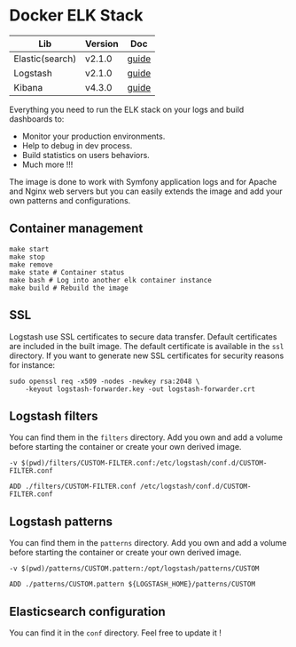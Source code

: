 # Docker ELK Stack

| Lib         | Version | Doc |
|-------------|---------|-----|
| Elastic(search)     | v2.1.0  | [guide](https://www.elastic.co/guide/en/elasticsearch/guide/current/index.html)  |
| Logstash            | v2.1.0  | [guide](https://www.elastic.co/guide/en/logstash/current/index.html)  |
| Kibana              | v4.3.0  | [guide](https://www.elastic.co/guide/en/kibana/current/index.html)  |

Everything you need to run the ELK stack on your logs and build dashboards to:

* Monitor your production environments.
* Help to debug in dev process.
* Build statistics on users behaviors.
* Much more !!!

The image is done to work with Symfony application logs and for Apache and Nginx web servers
but you can easily extends the image and add your own patterns and configurations.

## Container management

```shell
make start
make stop
make remove
make state # Container status
make bash # Log into another elk container instance
make build # Rebuild the image
```
## SSL

Logstash use SSL certificates to secure data transfer. Default certificates are included in the built image.
The default certificate is available in the `ssl` directory.
If you want to generate new SSL certificates for security reasons for instance:

```shell
sudo openssl req -x509 -nodes -newkey rsa:2048 \
    -keyout logstash-forwarder.key -out logstash-forwarder.crt
```

## Logstash filters

You can find them in the `filters` directory.
Add you own and add a volume before starting the container or create your own derived image.

```shell
-v $(pwd)/filters/CUSTOM-FILTER.conf:/etc/logstash/conf.d/CUSTOM-FILTER.conf
```

```shell
ADD ./filters/CUSTOM-FILTER.conf /etc/logstash/conf.d/CUSTOM-FILTER.conf
```

## Logstash patterns

You can find them in the `patterns` directory.
Add you own and add a volume before starting the container or create your own derived image.

```shell
-v $(pwd)/patterns/CUSTOM.pattern:/opt/logstash/patterns/CUSTOM
```

```shell
ADD ./patterns/CUSTOM.pattern ${LOGSTASH_HOME}/patterns/CUSTOM
```

## Elasticsearch configuration

You can find it in the `conf` directory.
Feel free to update it !